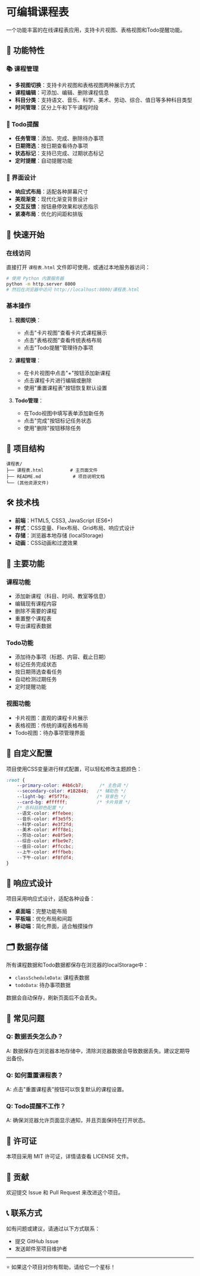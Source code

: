 # 可编辑课程表

一个功能丰富的在线课程表应用，支持卡片视图、表格视图和Todo提醒功能。

## 🌟 功能特性

### 📚 课程管理
- **多视图切换**：支持卡片视图和表格视图两种展示方式
- **课程编辑**：可添加、编辑、删除课程信息
- **科目分类**：支持语文、音乐、科学、美术、劳动、综合、值日等多种科目类型
- **时间管理**：区分上午和下午课程时段

### 📝 Todo提醒
- **任务管理**：添加、完成、删除待办事项
- **日期筛选**：按日期查看待办事项
- **状态标记**：支持已完成、过期状态标记
- **定时提醒**：自动提醒功能

### 🎨 界面设计
- **响应式布局**：适配各种屏幕尺寸
- **美观渐变**：现代化渐变背景设计
- **交互反馈**：按钮悬停效果和状态指示
- **紧凑布局**：优化的间距和排版

## 🚀 快速开始

### 在线访问
直接打开 `课程表.html` 文件即可使用，或通过本地服务器访问：

```bash
# 使用 Python 内置服务器
python -m http.server 8000
# 然后在浏览器中访问 http://localhost:8000/课程表.html
```

### 基本操作

1. **视图切换**：
   - 点击"卡片视图"查看卡片式课程展示
   - 点击"表格视图"查看传统表格布局
   - 点击"Todo提醒"管理待办事项

2. **课程管理**：
   - 在卡片视图中点击"+"按钮添加新课程
   - 点击课程卡片进行编辑或删除
   - 使用"重置课程表"按钮恢复默认设置

3. **Todo管理**：
   - 在Todo视图中填写表单添加新任务
   - 点击"完成"按钮标记任务状态
   - 使用"删除"按钮移除任务

## 📁 项目结构

```
课程表/
├── 课程表.html          # 主页面文件
├── README.md            # 项目说明文档
└── (其他资源文件)
```

## 🛠️ 技术栈

- **前端**：HTML5, CSS3, JavaScript (ES6+)
- **样式**：CSS变量、Flex布局、Grid布局、响应式设计
- **存储**：浏览器本地存储 (localStorage)
- **动画**：CSS动画和过渡效果

## 🎯 主要功能

### 课程功能
- 添加新课程（科目、时间、教室等信息）
- 编辑现有课程内容
- 删除不需要的课程
- 重置整个课程表
- 导出课程表数据

### Todo功能
- 添加待办事项（标题、内容、截止日期）
- 标记任务完成状态
- 按日期筛选查看任务
- 自动检测过期任务
- 定时提醒功能

### 视图功能
- 卡片视图：直观的课程卡片展示
- 表格视图：传统的课程表格布局
- Todo视图：待办事项管理界面

## 🔧 自定义配置

项目使用CSS变量进行样式配置，可以轻松修改主题颜色：

```css
:root {
    --primary-color: #4b6cb7;      /* 主色调 */
    --secondary-color: #182848;   /* 辅助色 */
    --light-bg: #f5f7fa;          /* 背景色 */
    --card-bg: #ffffff;           /* 卡片背景 */
    /* 各科目颜色配置 */
    --语文-color: #ffebee;
    --音乐-color: #f3e5f5;
    --科学-color: #e3f2fd;
    --美术-color: #fff8e1;
    --劳动-color: #e8f5e9;
    --综合-color: #fbe9e7;
    --值日-color: #ffccbc;
    --上午-color: #fffbeb;
    --下午-color: #f0fdf4;
}
```

## 📱 响应式设计

项目采用响应式设计，适配各种设备：

- **桌面端**：完整功能布局
- **平板端**：优化布局和间距
- **移动端**：简化界面，适合触摸操作

## 🗂️ 数据存储

所有课程数据和Todo数据都保存在浏览器的localStorage中：

- `classScheduleData`: 课程表数据
- `todoData`: 待办事项数据

数据会自动保存，刷新页面后不会丢失。

## 🐛 常见问题

### Q: 数据丢失怎么办？
A: 数据保存在浏览器本地存储中，清除浏览器数据会导致数据丢失。建议定期导出备份。

### Q: 如何重置课程表？
A: 点击"重置课程表"按钮可以恢复默认的课程设置。

### Q: Todo提醒不工作？
A: 确保浏览器允许页面显示通知，并且页面保持在打开状态。

## 📄 许可证

本项目采用 MIT 许可证，详情请查看 LICENSE 文件。

## 🤝 贡献

欢迎提交 Issue 和 Pull Request 来改进这个项目。

## 📞 联系方式

如有问题或建议，请通过以下方式联系：
- 提交 GitHub Issue
- 发送邮件至项目维护者

---

⭐ 如果这个项目对你有帮助，请给它一个星标！